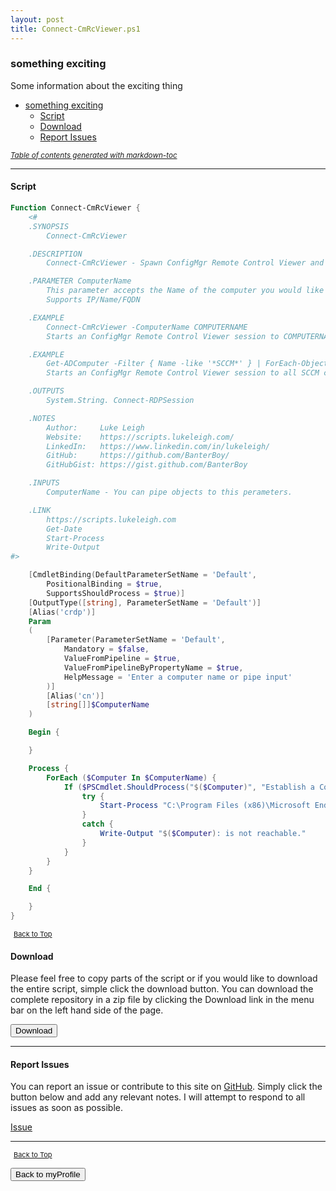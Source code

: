 ```yaml
---
layout: post
title: Connect-CmRcViewer.ps1
---
```


### something exciting

Some information about the exciting thing

- [something exciting](#something-exciting)
  - [Script](#script)
  - [Download](#download)
  - [Report Issues](#report-issues)

<small><i><a href='http://ecotrust-canada.github.io/markdown-toc/'>Table of contents generated with markdown-toc</a></i></small>

---

#### Script

```powershell
Function Connect-CmRcViewer {
	<#
	.SYNOPSIS
		Connect-CmRcViewer

	.DESCRIPTION
		Connect-CmRcViewer - Spawn ConfigMgr Remote Control Viewer and launches a session to a remote computer.

	.PARAMETER ComputerName
		This parameter accepts the Name of the computer you would like to connect to.
		Supports IP/Name/FQDN

	.EXAMPLE
		Connect-CmRcViewer -ComputerName COMPUTERNAME
		Starts an ConfigMgr Remote Control Viewer session to COMPUTERNAME

	.EXAMPLE
		Get-ADComputer -Filter { Name -like '*SCCM*' } | ForEach-Object -Process { Connect-CmRcViewer -ComputerName $_.DNSHostName }
		Starts an ConfigMgr Remote Control Viewer session to all SCCM computers in Active Directory

	.OUTPUTS
		System.String. Connect-RDPSession

	.NOTES
		Author:     Luke Leigh
		Website:    https://scripts.lukeleigh.com/
		LinkedIn:   https://www.linkedin.com/in/lukeleigh/
		GitHub:     https://github.com/BanterBoy/
		GitHubGist: https://gist.github.com/BanterBoy

	.INPUTS
		ComputerName - You can pipe objects to this perameters.

	.LINK
		https://scripts.lukeleigh.com
		Get-Date
		Start-Process
		Write-Output
#>

	[CmdletBinding(DefaultParameterSetName = 'Default',
		PositionalBinding = $true,
		SupportsShouldProcess = $true)]
	[OutputType([string], ParameterSetName = 'Default')]
	[Alias('crdp')]
	Param
	(
		[Parameter(ParameterSetName = 'Default',
			Mandatory = $false,
			ValueFromPipeline = $true,
			ValueFromPipelineByPropertyName = $true,
			HelpMessage = 'Enter a computer name or pipe input'
		)]
		[Alias('cn')]
		[string[]]$ComputerName
	)

	Begin {

	}

	Process {
		ForEach ($Computer In $ComputerName) {
			If ($PSCmdlet.ShouldProcess("$($Computer)", "Establish a ConfigMgr Remote Control Viewer connection")) {
				try {
					Start-Process "C:\Program Files (x86)\Microsoft Endpoint Manager\AdminConsole\bin\i386\CmRcViewer.exe" -ArgumentList "$Computer"
				}
				catch {
					Write-Output "$($Computer): is not reachable."
				}
			}
		}
	}

	End {

	}
}

```

<span style="font-size:11px;"><a href="#"><i class="fas fa-caret-up" aria-hidden="true" style="color: white; margin-right:5px;"></i>Back to Top</a></span>

#### Download

Please feel free to copy parts of the script or if you would like to download the entire script, simple click the download button. You can download the complete repository in a zip file by clicking the Download link in the menu bar on the left hand side of the page.

<button class="btn" type="submit" onclick="window.open('/powershell/functions/myProfile/Connect-CmRcViewer.ps1')">
    <i class="fa fa-cloud-download-alt">
    </i>
        Download
</button>

---

#### Report Issues

You can report an issue or contribute to this site on <a href="https://github.com/BanterBoy/scripts-blog/issues">GitHub</a>. Simply click the button below and add any relevant notes. I will attempt to respond to all issues as soon as possible.

<!-- Place this tag where you want the button to render. -->

<a class="github-button" href="https://github.com/BanterBoy/scripts-blog/issues/new?title=Connect-CmRcViewer.ps1&body=There is a problem with this function. Please find details below." data-show-count="true" aria-label="Issue BanterBoy/scripts-blog on GitHub">Issue</a>

---

<span style="font-size:11px;"><a href="#"><i class="fas fa-caret-up" aria-hidden="true" style="color: white; margin-right:5px;"></i>Back to Top</a></span>

<a href="/menu/_pages/myProfile.html">
    <button class="btn">
        <i class='fas fa-reply'>
        </i>
            Back to myProfile
    </button>
</a>

[1]: http://ecotrust-canada.github.io/markdown-toc
[2]: https://github.com/googlearchive/code-prettify
